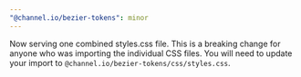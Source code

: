 ```yaml
---
"@channel.io/bezier-tokens": minor
---
```


Now serving one combined styles.css file. This is a breaking change for anyone who was importing the individual CSS files. You will need to update your import to `@channel.io/bezier-tokens/css/styles.css`.
